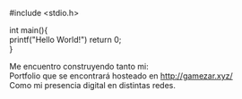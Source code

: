 #include <stdio.h>

int main(){  
printf("</strong>Hello World!") 
  return 0;  
}  

Me encuentro construyendo tanto mi:  
  Portfolio que se encontrará hosteado en http://gamezar.xyz/  
  Como mi presencia digital en distintas redes.  

<!--
**gabrieladrianmezar/gabrieladrianmezar** is a ✨ _special_ ✨ repository because its `README.md` (this file) appears on your GitHub profile.

Here are some ideas to get you started:

- 🔭 I’m currently working on ...
- 🌱 I’m currently learning ...
- 👯 I’m looking to collaborate on ...
- 🤔 I’m looking for help with ...
- 💬 Ask me about ...
- 📫 How to reach me: ...
- 😄 Pronouns: ...
- ⚡ Fun fact: ...
-->
